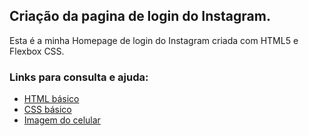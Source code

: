 ## Criação da pagina de login do Instagram. 

Esta é a minha Homepage de login do Instagram criada com HTML5 e Flexbox CSS.

### Links para consulta e ajuda:

* [HTML básico](https://www.w3schools.com/html/)
* [CSS básico](https://developer.mozilla.org/pt-BR/docs/Web/CSS)
* [Imagem do celular](http://www.freepik.com)
